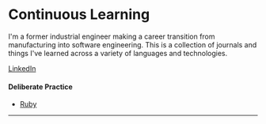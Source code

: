 # Continuous Learning
<p>I'm a former industrial engineer making a career transition from manufacturing into software engineering. This is a collection of journals and things I've learned across a variety of languages and technologies.</p>

[LinkedIn](https://www.linkedin.com/in/edminaya/)

#### Deliberate Practice
+ [Ruby](https://github.com/edwardminaya/deliberate-practice-ruby)

---

